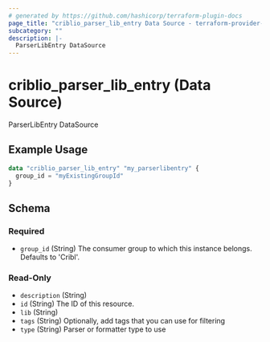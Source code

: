```yaml
---
# generated by https://github.com/hashicorp/terraform-plugin-docs
page_title: "criblio_parser_lib_entry Data Source - terraform-provider-criblio"
subcategory: ""
description: |-
  ParserLibEntry DataSource
---
```


# criblio_parser_lib_entry (Data Source)

ParserLibEntry DataSource

## Example Usage

```terraform
data "criblio_parser_lib_entry" "my_parserlibentry" {
  group_id = "myExistingGroupId"
}
```

<!-- schema generated by tfplugindocs -->
## Schema

### Required

- `group_id` (String) The consumer group to which this instance belongs. Defaults to 'Cribl'.

### Read-Only

- `description` (String)
- `id` (String) The ID of this resource.
- `lib` (String)
- `tags` (String) Optionally, add tags that you can use for filtering
- `type` (String) Parser or formatter type to use
